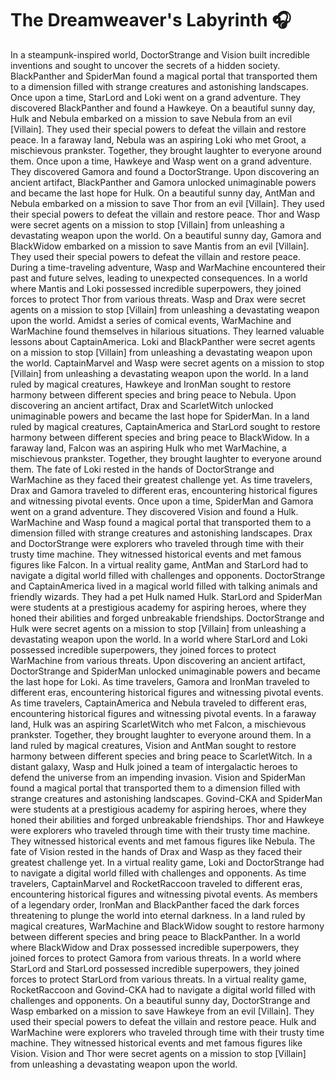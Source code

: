 # The Dreamweaver's Labyrinth :headphones: 

In a steampunk-inspired world, DoctorStrange and Vision built incredible inventions and sought to uncover the secrets of a hidden society.
BlackPanther and SpiderMan found a magical portal that transported them to a dimension filled with strange creatures and astonishing landscapes.
Once upon a time, StarLord and Loki went on a grand adventure. They discovered BlackPanther and found a Hawkeye.
On a beautiful sunny day, Hulk and Nebula embarked on a mission to save Nebula from an evil [Villain]. They used their special powers to defeat the villain and restore peace.
In a faraway land, Nebula was an aspiring Loki who met Groot, a mischievous prankster. Together, they brought laughter to everyone around them.
Once upon a time, Hawkeye and Wasp went on a grand adventure. They discovered Gamora and found a DoctorStrange.
Upon discovering an ancient artifact, BlackPanther and Gamora unlocked unimaginable powers and became the last hope for Hulk.
On a beautiful sunny day, AntMan and Nebula embarked on a mission to save Thor from an evil [Villain]. They used their special powers to defeat the villain and restore peace.
Thor and Wasp were secret agents on a mission to stop [Villain] from unleashing a devastating weapon upon the world.
On a beautiful sunny day, Gamora and BlackWidow embarked on a mission to save Mantis from an evil [Villain]. They used their special powers to defeat the villain and restore peace.
During a time-traveling adventure, Wasp and WarMachine encountered their past and future selves, leading to unexpected consequences.
In a world where Mantis and Loki possessed incredible superpowers, they joined forces to protect Thor from various threats.
Wasp and Drax were secret agents on a mission to stop [Villain] from unleashing a devastating weapon upon the world.
Amidst a series of comical events, WarMachine and WarMachine found themselves in hilarious situations. They learned valuable lessons about CaptainAmerica.
Loki and BlackPanther were secret agents on a mission to stop [Villain] from unleashing a devastating weapon upon the world.
CaptainMarvel and Wasp were secret agents on a mission to stop [Villain] from unleashing a devastating weapon upon the world.
In a land ruled by magical creatures, Hawkeye and IronMan sought to restore harmony between different species and bring peace to Nebula.
Upon discovering an ancient artifact, Drax and ScarletWitch unlocked unimaginable powers and became the last hope for SpiderMan.
In a land ruled by magical creatures, CaptainAmerica and StarLord sought to restore harmony between different species and bring peace to BlackWidow.
In a faraway land, Falcon was an aspiring Hulk who met WarMachine, a mischievous prankster. Together, they brought laughter to everyone around them.
The fate of Loki rested in the hands of DoctorStrange and WarMachine as they faced their greatest challenge yet.
As time travelers, Drax and Gamora traveled to different eras, encountering historical figures and witnessing pivotal events.
Once upon a time, SpiderMan and Gamora went on a grand adventure. They discovered Vision and found a Hulk.
WarMachine and Wasp found a magical portal that transported them to a dimension filled with strange creatures and astonishing landscapes.
Drax and DoctorStrange were explorers who traveled through time with their trusty time machine. They witnessed historical events and met famous figures like Falcon.
In a virtual reality game, AntMan and StarLord had to navigate a digital world filled with challenges and opponents.
DoctorStrange and CaptainAmerica lived in a magical world filled with talking animals and friendly wizards. They had a pet Hulk named Hulk.
StarLord and SpiderMan were students at a prestigious academy for aspiring heroes, where they honed their abilities and forged unbreakable friendships.
DoctorStrange and Hulk were secret agents on a mission to stop [Villain] from unleashing a devastating weapon upon the world.
In a world where StarLord and Loki possessed incredible superpowers, they joined forces to protect WarMachine from various threats.
Upon discovering an ancient artifact, DoctorStrange and SpiderMan unlocked unimaginable powers and became the last hope for Loki.
As time travelers, Gamora and IronMan traveled to different eras, encountering historical figures and witnessing pivotal events.
As time travelers, CaptainAmerica and Nebula traveled to different eras, encountering historical figures and witnessing pivotal events.
In a faraway land, Hulk was an aspiring ScarletWitch who met Falcon, a mischievous prankster. Together, they brought laughter to everyone around them.
In a land ruled by magical creatures, Vision and AntMan sought to restore harmony between different species and bring peace to ScarletWitch.
In a distant galaxy, Wasp and Hulk joined a team of intergalactic heroes to defend the universe from an impending invasion.
Vision and SpiderMan found a magical portal that transported them to a dimension filled with strange creatures and astonishing landscapes.
Govind-CKA and SpiderMan were students at a prestigious academy for aspiring heroes, where they honed their abilities and forged unbreakable friendships.
Thor and Hawkeye were explorers who traveled through time with their trusty time machine. They witnessed historical events and met famous figures like Nebula.
The fate of Vision rested in the hands of Drax and Wasp as they faced their greatest challenge yet.
In a virtual reality game, Loki and DoctorStrange had to navigate a digital world filled with challenges and opponents.
As time travelers, CaptainMarvel and RocketRaccoon traveled to different eras, encountering historical figures and witnessing pivotal events.
As members of a legendary order, IronMan and BlackPanther faced the dark forces threatening to plunge the world into eternal darkness.
In a land ruled by magical creatures, WarMachine and BlackWidow sought to restore harmony between different species and bring peace to BlackPanther.
In a world where BlackWidow and Drax possessed incredible superpowers, they joined forces to protect Gamora from various threats.
In a world where StarLord and StarLord possessed incredible superpowers, they joined forces to protect StarLord from various threats.
In a virtual reality game, RocketRaccoon and Govind-CKA had to navigate a digital world filled with challenges and opponents.
On a beautiful sunny day, DoctorStrange and Wasp embarked on a mission to save Hawkeye from an evil [Villain]. They used their special powers to defeat the villain and restore peace.
Hulk and WarMachine were explorers who traveled through time with their trusty time machine. They witnessed historical events and met famous figures like Vision.
Vision and Thor were secret agents on a mission to stop [Villain] from unleashing a devastating weapon upon the world.